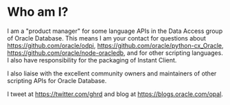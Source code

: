 # Who am I?

I am a "product manager" for some language APIs in the Data Access group of Oracle Database.  This means I am your contact for questions about
<https://github.com/oracle/odpi>, <https://github.com/oracle/python-cx_Oracle>, <https://github.com/oracle/node-oracledb>, and for other scripting languages.  I also have responsibility for the packaging of Instant Client.

I also liaise with the excellent community owners and maintainers of other scripting APIs for Oracle Database.

I tweet at <https://twitter.com/ghrd> and blog at <https://blogs.oracle.com/opal>.
